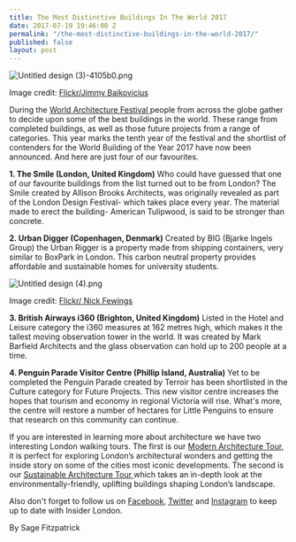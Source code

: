 ```yaml
---
title: The Most Distinctive Buildings In The World 2017
date: 2017-07-19 19:46:00 Z
permalink: "/the-most-distinctive-buildings-in-the-world-2017/"
published: false
layout: post
---
```


![Untitled design (3)-4105b0.png](/uploads/Untitled%20design%20(3)-4105b0.png)

Image credit: [Flickr/Jimmy Baikovicius](https://www.flickr.com/photos/jikatu/33694064563/in/photolist-TkqTvD-9hND5W-TgWRcf-TjNb3v-qdR6ym-uk3rf-qe3XpR-qdRUj7-qdRUp7-qt8xD9/)

During the [World Architecture Festival ](https://www.worldarchitecturefestival.com/)people from across the globe gather to decide upon some of the best buildings in the world. These range from completed buildings, as well as those future projects from a range of categories. This year marks the tenth year of the festival and the shortlist of contenders for the World Building of the Year 2017 have now been announced. And here are just four of our favourites.

**1. The Smile (London, United Kingdom)** Who could have guessed that one of our favourite buildings from the list turned out to be from London? The Smile created by Allison Brooks Architects, was originally revealed as part of the London Design Festival- which takes place every year. The material made to erect the building- American Tulipwood, is said to be stronger than concrete.

**2. Urban Digger (Copenhagen, Denmark)** Created by BIG (Bjarke Ingels Group) the Urban Rigger is a property made from shipping containers, very similar to BoxPark in London. This carbon neutral property provides affordable and sustainable homes for university students.

![Untitled design (4).png](/uploads/Untitled%20design%20(4).png)

Image credit: [Flickr/ Nick Fewings](https://www.flickr.com/photos/jannerboy62/30678403333/in/photolist-RyUwdJ-WcBw2k-PVbhro-QhDfNW-QhFWFN-RX41G3-StcAB7-SwUeTx-NJWQuv-HkyjGr-JgwMwk-HkpVrf-PdL5fk-Qsntk5-PcQJsw-Qg7pg5-QiUfNt-PeqZMA-PTtH97-PcPqZY-QiUCYk-adkrcZ-VboLK3-JFWVXY-NZiWXB)

**3. British Airways i360 (Brighton, United Kingdom)** Listed in the Hotel and Leisure category the i360 measures at 162 metres high, which makes it the tallest moving observation tower in the world. It was created by Mark Barfield Architects and the glass observation can hold up to 200 people at a time.

**4. Penguin Parade Visitor Centre (Phillip Island, Australia)** Yet to be completed the Penguin Parade created by Terroir has been shortlisted in the Culture category for Future Projects. This new visitor centre increases the hopes that tourism and economy in regional Victoria will rise. What's more, the centre will restore a number of hectares for Little Penguins to ensure that research on this community can continue.

If you are interested in learning more about architecture we have two interesting London walking tours. The first is our [Modern Architecture Tour](http://www.insider-london.co.uk/tours/modern-architecture-tour/), it is perfect for exploring London’s architectural wonders and getting the inside story on some of the cities most iconic developments. The second is our [Sustainable Architecture Tour ](http://www.insider-london.co.uk/tours/sustainable-london-architecture-tour/)which takes an in-depth look at the environmentally-friendly, uplifting buildings shaping London’s landscape.

Also don't forget to follow us on [Facebook](http://facebook.com/insiderlondon/), [Twitter](http://twitter.com/insiderlondon) and [Instagram](http://instagram.com/insiderlondontours/) to keep up to date with Insider London.

By Sage Fitzpatrick